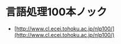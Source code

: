 # 言語処理100本ノック

- [http://www.cl.ecei.tohoku.ac.jp/nlp100/](http://www.cl.ecei.tohoku.ac.jp/nlp100/)
